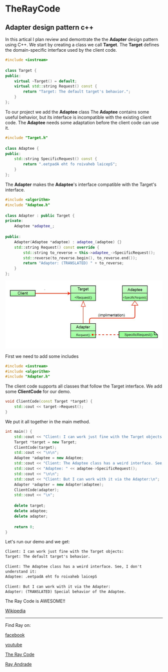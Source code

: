 # TheRayCode
## Adapter design pattern c++

In this artical I plan review and demontrate the the **Adapter** design pattern using C++.
We start by creating a class we call **Target**.
The **Target** defines the domain-specific interface used by the client code.
```cpp
#include <iostream>

class Target {
public:
    virtual ~Target() = default;
    virtual std::string Request() const {
        return "Target: The default target's behavior.";
    }
};
```
To our project we add the **Adaptee** class
The **Adaptee** contains some useful behavior, but its interface is incompatible with the existing client code. 
The **Adaptee** needs some adaptation before the client code can use it.
```cpp
#include "Target.h"

class Adaptee {
public:
    std::string SpecificRequest() const {
        return ".eetpadA eht fo roivaheb laicepS";
    }
};
```

The **Adapter** makes the **Adaptee**'s interface compatible with the Target's interface.

```cpp
#include <algorithm>
#include "Adaptee.h"

class Adapter : public Target {
private:
    Adaptee *adaptee_;

public:
    Adapter(Adaptee *adaptee) : adaptee_(adaptee) {}
    std::string Request() const override {
        std::string to_reverse = this->adaptee_->SpecificRequest();
        std::reverse(to_reverse.begin(), to_reverse.end());
        return "Adapter: (TRANSLATED) " + to_reverse;
    }
};
```
![Adapter](/UMLs/images/Adapter/Adaptee-1.jpg)

First we need to add some includes
```cpp
#include <iostream>
#include <algorithm>
#include "Adapter.h"
```

The client code supports all classes that follow the Target interface.
We add some **ClientCode** for our demo.
```cpp
void ClientCode(const Target *target) {
    std::cout << target->Request();
}
```
We put it all together in the main method.
```cpp
int main() {
    std::cout << "Client: I can work just fine with the Target objects:\n";
    Target *target = new Target;
    ClientCode(target);
    std::cout << "\n\n";
    Adaptee *adaptee = new Adaptee;
    std::cout << "Client: The Adaptee class has a weird interface. See, I don't understand it:\n";
    std::cout << "Adaptee: " << adaptee->SpecificRequest();
    std::cout << "\n\n";
    std::cout << "Client: But I can work with it via the Adapter:\n";
    Adapter *adapter = new Adapter(adaptee);
    ClientCode(adapter);
    std::cout << "\n";

    delete target;
    delete adaptee;
    delete adapter;

    return 0;
}
```
Let's run our demo and we get:
```run
Client: I can work just fine with the Target objects:
Target: The default target's behavior.

Client: The Adaptee class has a weird interface. See, I don't understand it:
Adaptee: .eetpadA eht fo roivaheb laicepS

Client: But I can work with it via the Adapter:
Adapter: (TRANSLATED) Special behavior of the Adaptee.
```

The Ray Code is AWESOME!!

[Wikipedia](https://en.wikipedia.org/wiki/Adapter_pattern)

----------------------------------------------------------------------------------------------------

Find Ray on:

[facebook](https://www.facebook.com/TheRayCode/)

[youtube](https://www.youtube.com/TheRayCode/)

[The Ray Code](https://www.TheRayCode.com)

[Ray Andrade](https://www.RayAndrade.org)
